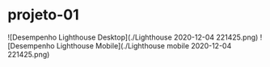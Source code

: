 # projeto-01
![Desempenho Lighthouse Desktop](./Lighthouse 2020-12-04 221425.png)
![Desempenho Lighthouse Mobile](./Lighthouse mobile 2020-12-04 221425.png)

